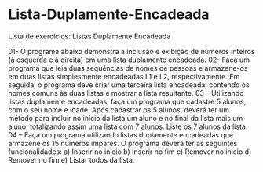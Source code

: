 # Lista-Duplamente-Encadeada
Lista de exercícios: Listas Duplamente Encadeada

01- O programa abaixo demonstra a inclusão e exibição de números inteiros (à
esquerda e à direita) em uma lista duplamente encadeada.
02- Faça um programa que leia duas sequências de nomes de pessoas e
armazene-os em duas listas simplesmente encadeadas L1 e L2,
respectivamente. Em seguida, o programa deve criar uma terceira lista
encadeada, contendo os nomes comuns às duas listas e mostrar a lista
resultante.
03 – Utilizando listas duplamente encadeadas, faça um programa que cadastre
5 alunos, com o seu nome e idade. Após cadastrar os 5 alunos, deverá ter um
método para incluir no início da lista um aluno e no final da lista mais um aluno,
totalizando assim uma lista com 7 alunos. Liste os 7 alunos da lista.
04 – Faça um programa utilizando listas duplamente encadeadas que
armazene os 15 números impares. O programa deverá ter as seguintes
funcionalidades:
a) Inserir no inicio
b) Inserir no fim
c) Remover no inicio
d) Remover no fim
e) Listar todos da lista.

